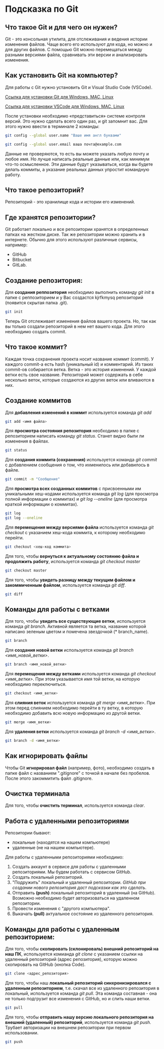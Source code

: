 # Подсказка по Git

## Что такое Git и для чего он нужен?
Git - это консольная утилита, для отслеживания и ведения истории изменения файлов. Чаще всего его используют для кода, но можно и для других файлов.
С помощью Git можно перемещаться между разными версиями файла, сравнивать эти версии и анализировать изменения.

## Как установить Git на компьютер?
Для работы с Git нужно установить Git и Visual Studio Code (VSCode).

 [Ссылка для установки Git для Windows, MAC, Linux](https://git-scm.com/downloads "Ссылка для установки Git")

 [Ссылка для установки VSCode для Windows, MAC, Linux](https://code.visualstudio.com/Download "Ссылка для установки VSCode")

 После установки необходимо «представиться» системе контроля версий. Это нужно сделать всего один раз, и git запомнит вас. Для этого нужно ввести в терминале 2 команды:

 ```sh
git config --global user.name "Ваше имя англ буквами"

```
```sh
git config --global user.email ваша почта@example.com
```
Данные не проверяются, то есть вы можете указать любую почту и любое имя. Но лучше написать реальные данные или, как минимум что-то осмысленное. Эти данные будут указываться, когда вы будете делать коммиты, а указание реальных данных упростит командную работу.

## Что такое репозиторий?
Репозиторий - это хранилище кода и истории его изменений. 

## Где хранятся репозитории?
Git работает локально и все репозитории хранятся в определенных папках на жестком диске. Так же репозитории можно хранить и в интернете. Обычно для этого используют различные сервисы, например:
* GitHub
* Bitbucket
* GitLab.

## Создание репозитория:

Для **создания реппозитория** необходимо выполнить команду *git init* в папке с реппозиторием и у Вас создастся kjrfkmysq репозиторий (появится скрытая папка .git).
```sh
git init 
```
Теперь Git отслеживает изменения файлов вашего проекта. Но, так как вы только создали репозиторий в нем нет вашего кода. Для этого необходимо создать commit.

## Что такое коммит?
Каждая точка сохранения проекта носит название коммит (commit). У каждого commit-a есть hash (уникальный id) и комментарий. Из таких commit-ов собирается ветка. Ветка - это история изменений. У каждой ветки есть свое название. Репозиторий может содержать в себе несколько веток, которые создаются из других веток или вливаются в них.

## Создание коммитов

Для **добавления изменений в коммит** используется команда *git add* 
```sh
git add <имя файла>
```

Для **просмотра состояния репозитория** необходимо в папке с репозиторием написать команду *git status*. Станет видно были ли изменения в файлах.
```sh
git status
```

Для **создания коммита (сохранения)** используется команда *git commit* с добавлением сообщения о том, что ихменилось или добавилось в файле.
```sh
git commit -m "Сообщение"
``` 
Для **просмотра всех созданных коммитов** с присвоенными им уникальными хеш-кодами используется команда *git log* (для просмотра полной информации о коммитах) и *git log --oneline* (для просмотра краткой информации о коммитах).
```sh
git log
git log --oneline
```
Для **перемещения между версиями файла** используется команда *git checkout* с указанием хеш-кода коммита, к которому необходимо перейти.
```sh
git checkout <хеш-код коммита>
```
Для того, чтобы **вернуться к актуальному состоянию файла и продолжить работу**, используется команда *git checkout master*
```sh
git checkout master
```

Для того, чтобы **увидеть разницу между текущим файлом и закоммиченным файлом**, используется команда *git diff*.
```sh
git diff
```
## Команды для работы с ветками

Для того, чтобы **увидеть все существующие ветки**, используется команда *git branch*. Активной является та ветка, название которой написано зеленым цветом и помечена звездочкой (* branch_name).
```sh
git branch
```

Для **создания новой ветки** используется команда *git branch <имя_новой_ветки>*.
```sh
git branch <имя_новой_ветки>
```
Для **перемещения между ветками** используется команда *git checkout <имя_ветки>*. При этом указывается имя той ветки, на которую необходимо переключиться.
```sh
git checkout <имя_ветки>
```
Для **слияния веток** используется команда *git merge <имя_ветки>*. При этом перед слиянием необходимо перейти в ту ветку, в которую необходимо добавить всю новую информацию из другой ветки. 
```sh
git merge <имя_ветки>
```

Для **удаления ветки** используется команда *git branch -d <имя_ветки>*. 
```sh
git branch -d <имя_ветки>
```
## Как игнорировать файлы 
Чтобы Git **игнорировал файл** (например, фото), необходимо создать в папке файл с названием ".gitignore" с точкой в начале без пробелов. После этого закоммитить файл .gitignore.

## Очистка терминала
Для того, чтобы **очистить терминал**, используется команда *clear*.

## Работа с удаленными репозиториями

Репозитории бывают:
* локальные (находятся на нашем компьютере)
* удаленные (не на нашем компьютере).

Для работы с удаленными репозиториями необходимо:

1. Создать аккаунт в сервисе для работы с удаленными репозиториями. Мы будем работать с сервисом GitHub. 
2. Создать локальный репозиторий.
3. "Подружить" локальный и удаленный репозитории. *GitHub при создании нового репозитория даст подсказки как это сделать*.
4. Отправить **(push)** локальный репозиторий в удаленный (на GitHub). Возможно необходимо будет авторизоваться на удаленном репозитории. 
5. Провести изменения с "другого компьютера".
6. Выкачать **(pull)** актуальное состояние из удаленного репозитория.

## Команды для работы с удаленным репозиторием:

Для того, чтобы **скопировать (склонироваль) внешний репозиторий на наш ПК**, используется комианда *git clone* с указанием ссылки на удаленный репозиторий (адрес репозитория), которую можно скопировать на GitHub (кнопка Code).
```sh
git clone <адрес_репозитория>
```

Для того, чтобы наш **локальный репозиторий синхронизировался с удаленным репозиторием**, т.е. скачал все из удаленного репозитория в локальный, используется команда *git pull*. Эта команда составная - она не только подгрузит все изменения с GitHub, но и слить наши ветки. 

```sh
git pull
```

Для того, чтобы **отправить нашу версию локального репозитория на внешний (удаленный) репозиторий**, используется команда *git push*. Трубает авторизации на внешнем репозитории при первом использовании.
```sh
git push
```